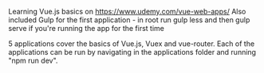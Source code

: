 Learning Vue.js basics on https://www.udemy.com/vue-web-apps/
Also included Gulp for the first application
    - in root run gulp less and then gulp serve if you're running the app for the first time

5 applications cover the basics of Vue.js, Vuex and vue-router.
Each of the applications can be run by navigating in the applications folder and running "npm run dev".